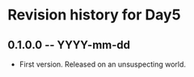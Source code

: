 # Revision history for Day5

## 0.1.0.0 -- YYYY-mm-dd

* First version. Released on an unsuspecting world.
